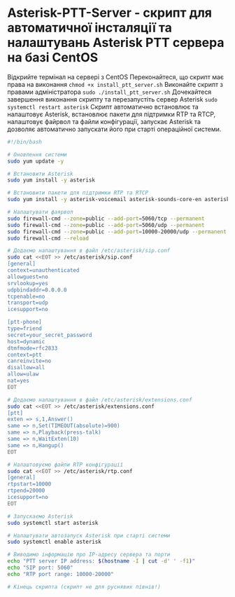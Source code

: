 # Asterisk-PTT-Server - скрипт для автоматичної інсталяції та налаштувань Asterisk PTT сервера на базі CentOS

Відкрийте термінал на сервері з CentOS
Переконайтеся, що скрипт має права на виконання
`chmod +x install_ptt_server.sh`
Виконайте скрипт з правами адміністратора
`sudo ./install_ptt_server.sh`
Дочекайтеся завершення виконання скрипту та перезапустіть сервер Asterisk
`sudo systemctl restart asterisk`
Скрипт автоматично встановлює та налаштовує Asterisk, встановлює пакети для підтримки RTP та RTCP, налаштовує файрвол та файли конфігурації, запускає Asterisk та дозволяє автоматично запускати його при старті операційної системи.
```bash
#!/bin/bash

# Оновлення системи
sudo yum update -y

# Встановити Asterisk
sudo yum install -y asterisk

# Встановити пакети для підтримки RTP та RTCP
sudo yum install -y asterisk-voicemail asterisk-sounds-core-en asterisk-dahdi

# Налаштувати фаярвол
sudo firewall-cmd --zone=public --add-port=5060/tcp --permanent
sudo firewall-cmd --zone=public --add-port=5060/udp --permanent
sudo firewall-cmd --zone=public --add-port=10000-20000/udp --permanent
sudo firewall-cmd --reload

# Додаємо налаштування в файл /etc/asterisk/sip.conf
sudo cat <<EOT >> /etc/asterisk/sip.conf
[general]
context=unauthenticated
allowguest=no
srvlookup=yes
udpbindaddr=0.0.0.0
tcpenable=no
transport=udp
icesupport=no

[ptt-phone]
type=friend
secret=your_secret_password
host=dynamic
dtmfmode=rfc2833
context=ptt
canreinvite=no
disallow=all
allow=ulaw
nat=yes
EOT

# Додаємо налаштування в файл /etc/asterisk/extensions.conf
sudo cat <<EOT >> /etc/asterisk/extensions.conf
[ptt]
exten => s,1,Answer()
same => n,Set(TIMEOUT(absolute)=900)
same => n,Playback(press-talk)
same => n,WaitExten(10)
same => n,Hangup()
EOT

# Налаштовуємо файли RTP конфігурації
sudo cat <<EOT >> /etc/asterisk/rtp.conf
[general]
rtpstart=10000
rtpend=20000
icesupport=no
EOT

# Запускаємо Asterisk
sudo systemctl start asterisk

# Налаштувати автозапуск Asterisk при старті системи
sudo systemctl enable asterisk

# Виводимо інформацію про IP-адресу сервера та порти
echo "PTT server IP address: $(hostname -I | cut -d' ' -f1)"
echo "SIP port: 5060"
echo "RTP port range: 10000-20000"

# Кінець скрипта (скрипт не для руснявих півнів!)
```
